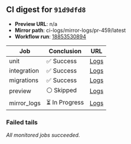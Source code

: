 <!-- AWA-CI-DIGEST -->
## CI digest for `91d9dfd8`

- **Preview URL**: n/a
- **Mirror path**: ci-logs/mirror-logs/pr-459/latest
- **Workflow run**: [18853530894](https://github.com/AlexBomber12/AWA-App/actions/runs/18853530894)

| Job | Conclusion | URL |
| --- | ---------- | --- |
| unit | ✅ Success | [Logs](https://github.com/AlexBomber12/AWA-App/actions/runs/18853530894/job/53795611084) |
| integration | ✅ Success | [Logs](https://github.com/AlexBomber12/AWA-App/actions/runs/18853530894/job/53796042505) |
| migrations | ✅ Success | [Logs](https://github.com/AlexBomber12/AWA-App/actions/runs/18853530894/job/53796042508) |
| preview | ⚪ Skipped | [Logs](https://github.com/AlexBomber12/AWA-App/actions/runs/18853530894/job/53796189966) |
| mirror_logs | ⏳ In Progress | [Logs](https://github.com/AlexBomber12/AWA-App/actions/runs/18853530894/job/53796189641) |

### Failed tails

_All monitored jobs succeeded._
